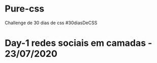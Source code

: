 # Pure-css

Challenge de 30 dias de css #30diasDeCSS

# Day-1 redes sociais em camadas - 23/07/2020
